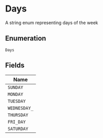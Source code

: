 
# Days

A string enum representing days of the week

## Enumeration

`Days`

## Fields

| Name |
|  --- |
| `SUNDAY` |
| `MONDAY` |
| `TUESDAY` |
| `WEDNESDAY_` |
| `THURSDAY` |
| `FRI_DAY` |
| `SATURDAY` |

